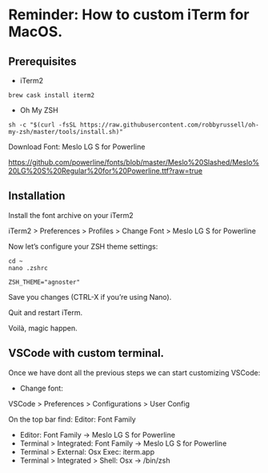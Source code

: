 # Reminder: How to custom iTerm for MacOS.

## Prerequisites

- iTerm2

`brew cask install iterm2`

- Oh My ZSH

`sh -c "$(curl -fsSL https://raw.githubusercontent.com/robbyrussell/oh-my-zsh/master/tools/install.sh)"`

Download Font: Meslo LG S for Powerline

https://github.com/powerline/fonts/blob/master/Meslo%20Slashed/Meslo%20LG%20S%20Regular%20for%20Powerline.ttf?raw=true


## Installation

Install the font archive on your iTerm2

iTerm2 > Preferences > Profiles > Change Font > Meslo LG S for Powerline

Now let’s configure your ZSH theme settings:

~~~ 
cd ~
nano .zshrc 
~~~

`ZSH_THEME="agnoster"`


Save you changes (CTRL-X if you’re using Nano).

Quit and restart iTerm.


Voilà, magic happen.




## VSCode with custom terminal.

Once we have dont all the previous steps we can start customizing VSCode:

- Change font:

VSCode > Preferences > Configurations > User Config

On the top bar find: Editor: Font Family
* Editor: Font Family -> Meslo LG S for Powerline
* Terminal > Integrated: Font Family -> Meslo LG S for Powerline
* Terminal > External: Osx Exec: iterm.app
* Terminal > Integrated > Shell: Osx -> /bin/zsh
